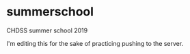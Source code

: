 # summerschool
CHDSS summer school 2019

I'm editing this for the sake of practicing pushing to the server.